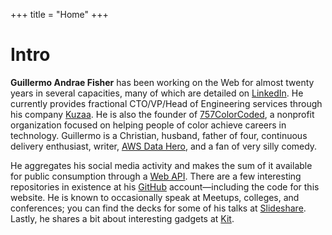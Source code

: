 +++
title = "Home"
+++
# Intro

**Guillermo Andrae Fisher** has been working on the Web for almost twenty years in several capacities, many of which are detailed on [LinkedIn](https://linkedin.com/in/guillermoandrae). He currently provides fractional CTO/VP/Head of Engineering services through his company [Kuzaa](https://wearekuzaa.com). He is also the founder of [757ColorCoded](https://757colorcoded.org), a nonprofit organization focused on helping people of color achieve careers in technology. Guillermo is a Christian, husband, father of four, continuous delivery enthusiast, writer, [AWS Data Hero](https://aws.amazon.com/developer/community/heroes/guillermo-fisher/), and a fan of very silly comedy.

He aggregates his social media activity and makes the sum of it available for public consumption through a [Web API](https://api.guillermoandraefisher.com/posts). There are a few interesting repositories in existence at his [GitHub](https://github.com/guillermoandrae) account&mdash;including the code for this website. He is known to occasionally speak at Meetups, colleges, and conferences; you can find the decks for some of his talks at [Slideshare](https://www.slideshare.net/GuillermoAFisher). Lastly, he shares a bit about interesting gadgets at [Kit](https://kit.co/guillermoandrae).
